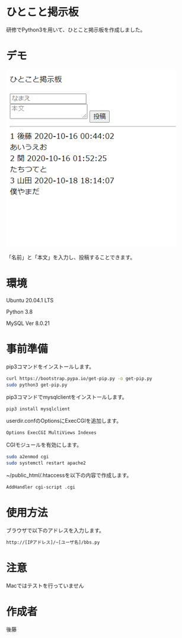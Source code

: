 # ひとこと掲示板

研修でPython3を用いて、ひとこと掲示板を作成しました。

# デモ

![画像の説明](ひとこと掲示板イメージ.png "ひとこと掲示板イメージ")

「名前」と「本文」を入力し、投稿することできます。

# 環境

Ubuntu 20.04.1 LTS

Python 3.8

MySQL Ver 8.0.21

# 事前準備

pip3コマンドをインストールします。

```bash
curl https://bootstrap.pypa.io/get-pip.py -o get-pip.py
sudo python3 get-pip.py
```

pip3コマンドでmysqlclientをインストールします。

```bash
pip3 install mysqlclient
```

userdir.confのOptionsにExecCGIを追加します。

```bash
Options ExecCGI MultiViews Indexes
```

CGIモジュールを有効にします。

```bash
sudo a2enmod cgi
sudo systemctl restart apache2
```

~/public_html/.htaccessを以下の内容で作成します。

```bash
AddHandler cgi-script .cgi
```

# 使用方法

ブラウザで以下のアドレスを入力します。

```bash
http://[IPアドレス]/~[ユーザ名]/bbs.py
```

# 注意

Macではテストを行っていません

# 作成者

後藤
